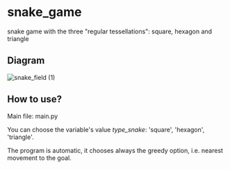 # snake_game
 snake game with the three "regular tessellations": square, hexagon and triangle

## Diagram
![snake_field (1)](https://github.com/user-attachments/assets/c647919e-5106-4c48-bcf1-3af21e6fb558)

## How to use?
Main file: main.py

You can choose the variable's value *type_snake*: 'square', 'hexagon', 'triangle'.

The program is automatic, it chooses always the greedy option, i.e. nearest movement to the goal.
